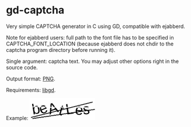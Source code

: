gd-captcha
==========

Very simple CAPTCHA generator in C using GD, compatible with ejabberd.

Note for ejabberd users: full path to the font file has to be specified in CAPTCHA_FONT_LOCATION (because ejabberd does not chdir to the captcha program directory before running it).

Single argument: captcha text. You may adjust other options right in the source code.

Output format: [PNG](http://en.wikipedia.org/wiki/Portable_Network_Graphics).

Requirements: [libgd](http://libgd.bitbucket.org/).

Example:
![beAtLes](https://github.com/dotdoom/gd-captcha/raw/master/example.png)
